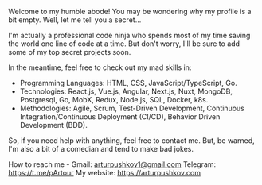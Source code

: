 Welcome to my humble abode! You may be wondering why my profile is a bit empty. Well, let me tell you a secret...

I'm actually a professional code ninja who spends most of my time saving the world one line of code at a time. But don't worry, I'll be sure to add some of my top secret projects soon.

In the meantime, feel free to check out my mad skills in:
- Programming Languages: HTML, CSS, JavaScript/TypeScript, Go.
- Technologies: React.js, Vue.js, Angular, Next.js, Nuxt, MongoDB, Postgresql, Go, MobX, Redux, Node.js, SQL, Docker, k8s.
- Methodologies: Agile, Scrum, Test-Driven Development, Continuous Integration/Continuous Deployment (CI/CD), Behavior Driven Development (BDD).

So, if you need help with anything, feel free to contact me. But, be warned, I'm also a bit of a comedian and tend to make bad jokes.

How to reach me - Gmail: arturpushkov1@gmail.com Telegram: https://t.me/pArtour
My website: https://arturpushkov.com


<!---
pArtour/pArtour is a ✨ special ✨ repository because its `README.md` (this file) appears on your GitHub profile.
You can click the Preview link to take a look at your changes.
--->
